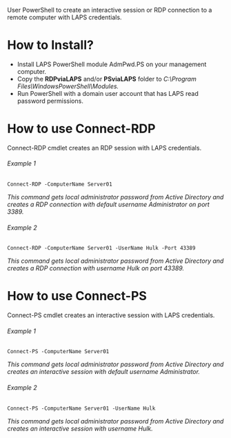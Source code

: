 User PowerShell to create an interactive session or RDP connection to a remote computer with LAPS credentials. 

# How to Install?

- Install LAPS PowerShell module AdmPwd.PS on your management computer. 
- Copy the **RDPviaLAPS** and/or **PSviaLAPS** folder to *C:\Program Files\WindowsPowerShell\Modules.*
- Run PowerShell with a domain user account that has LAPS read password permissions.  

# How to use Connect-RDP
Connect-RDP cmdlet creates an RDP session with LAPS credentials. 

###### Example 1
`Connect-RDP -ComputerName Server01`

*This command gets local administrator password from Active Directory and creates a RDP connection with default username Administrator on port 3389.*

###### Example 2
`Connect-RDP -ComputerName Server01 -UserName Hulk -Port 43389`

*This command gets local administrator password from Active Directory and creates a RDP connection with username Hulk on port 43389.*

# How to use Connect-PS
Connect-PS cmdlet creates an interactive session with LAPS credentials.

###### Example 1
`Connect-PS -ComputerName Server01`

*This command gets local administrator password from Active Directory and creates an interactive session with default username Administrator.*

###### Example 2
`Connect-PS -ComputerName Server01 -UserName Hulk`

*This command gets local administrator password from Active Directory and creates an interactive session with username Hulk.*
